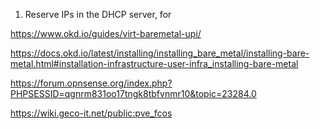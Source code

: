 1. Reserve IPs in the DHCP server, for 


https://www.okd.io/guides/virt-baremetal-upi/


https://docs.okd.io/latest/installing/installing_bare_metal/installing-bare-metal.html#installation-infrastructure-user-infra_installing-bare-metal


https://forum.opnsense.org/index.php?PHPSESSID=qgnrm831oo17tngk8tbfvnmr10&topic=23284.0


https://wiki.geco-it.net/public:pve_fcos
